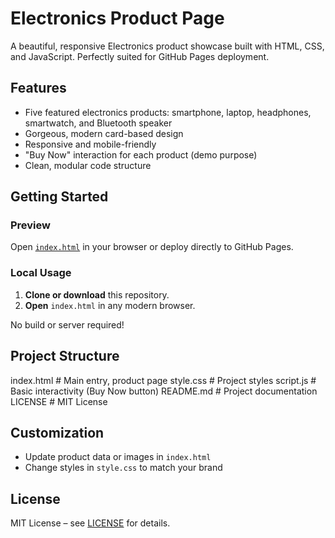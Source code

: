 # Electronics Product Page

A beautiful, responsive Electronics product showcase built with HTML, CSS, and JavaScript. Perfectly suited for GitHub Pages deployment.

## Features
- Five featured electronics products: smartphone, laptop, headphones, smartwatch, and Bluetooth speaker
- Gorgeous, modern card-based design
- Responsive and mobile-friendly
- "Buy Now" interaction for each product (demo purpose)
- Clean, modular code structure

## Getting Started

### Preview
Open [`index.html`](./index.html) in your browser or deploy directly to GitHub Pages.

### Local Usage
1. **Clone or download** this repository.
2. **Open** `index.html` in any modern browser.

No build or server required!

## Project Structure

index.html     # Main entry, product page
style.css      # Project styles
script.js      # Basic interactivity (Buy Now button)
README.md      # Project documentation
LICENSE        # MIT License


## Customization
- Update product data or images in `index.html`
- Change styles in `style.css` to match your brand

## License
MIT License – see [LICENSE](./LICENSE) for details.
